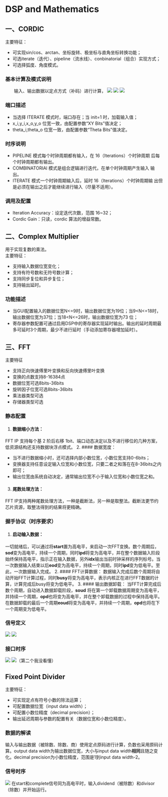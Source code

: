# DSP and Mathematics
## 一、CORDIC
主要特征：  
- 可实现sin/cos、arctan、坐标旋转、极坐标与直角坐标转换功能；  
- 可选iterate（迭代）、pipeline（流水线）、conbinatorial（组合）实现方式；  
- 可选择弧度、角度模式。  
### 基本计算及模式说明
&emsp;&emsp;输入、输出数据以定点方式（补码）进行计算，
![](./picture2/p1.png)
![](./picture2/p2.png)
![](./picture2/p3.png)
### 端口描述
- 当选择 ITERATE 模式时，端口存在；当 init=1
时，加载输入值；
- x_i,y_i,x_o,y_o 位宽一致，由配置参数“XY Bits”值决定；  
- theta_i,theta_o 位宽一致，由配置参数“Theta Bits”值决定。
### 时序说明
- PIPELINE 模式每个时钟周期都有输入，在 16（Iterations）个时钟周期
后每个时钟周期都有输出。
- COMBINATORIAl 模式是组合逻辑进行迭代，在单个时钟周期产生输入
输出。
- ITERATE 模式一个时钟周期输入后，延时 16（Iterations）个时钟周期输
出但是必须在输出之后才能继续进行输入（尽量不适用）。
### 调用及配置
- Iteration Accuracy：设定迭代次数，范围 16~32；
- Cordic Gain：只读，cordic 算法的增益常数。
## 二、Complex Multiplier
用于实现复数的乘法。  
主要特征：
- 支持输入数据位宽变化；
- 支持有符号数和无符号数计算；
- 支持同步复位和异步复位；
- 支持输出延时。
### 功能描述
- 当GUI配置输入的数据位宽N<=9时，输出数据位宽为19位；当9<N<=18时，输出数据位宽为37位；当18<N<=26时，输出数据位宽为73 位；
-  寄存器参数配置可通过启用DSP中的寄存器实现延时输出。输出的延时周期最多可延时3个周期，最少不进行延时（手动添加寄存器增加延时）。
## 三、FFT
主要特征
- 支持正向快速傅里叶变换和反向快速傅里叶变换
- 变换的点数支持8-16384点
- 数据位宽可选8bits-36bits
- 旋转因子位宽可选8bits-36bits
- 乘法器类型可选
- 存储器类型可选
### 静态配置
1. #### 数据缩小方法：
FFT IP 支持每个基 2 阶后右移 1bit、端口动态决定以及不进行移位的几种方案，低资源结构还支持数据块浮点模式。
2. #### 数据宽度：
- 当不进行数据缩小时，还可选择内部小数位宽，小数位宽支持0-6bits；
- 变换器支持任意设定输入位宽和小数位宽，只要二者之和落在在8-36bits之内即可；
- 输出位宽由系统自动决定，通常输出位宽不小于输入位宽和小数位宽之和。
3. #### 尾数处理方法：
FFT IP支持两种尾数处理方法，一种是截断法，另一种是取整法。截断法更节约芯片资源，取整法得到的结果将更精确。 
### 握手协议（时序要求）
1. #### 启动输入数据：
一切就绪后，可以通过将**start**置为高电平，来启动一次FFT变换。数个周期后，**sod**变为高电平，持续一个周期，同时**ipd**将变为高电平，并在整个数据输入阶段始终保持高电平，指示正在输入数据，另外**idx**输出当前时钟采样的序列标号。当一次数据输入结束以后**eod**变为高电平，持续一个周期，同时**ipd**变为低电平。至此，一次数据输入完成。
2. #### FFT计算数据：
数据输入完成后数个周期将自动开始FFT计算过程，同时**busy**将变为高电平，表示内核正在进行FFT数据的计算，计算完成后busy将变为低电平。
3. #### 输出数据卸载：
当FFT计算完成后数个周期，自动进入数据卸载阶段，**soud** 将在第一个卸载数据周期变为高电平，并持续一个周期，**opd**也将变为高电平，并在整个卸载数据的过程中保持高电平。在数据卸载的最后一个周期**eoud**将变为高电平，并持续一个周期，**opd**也将在下一个周期变为低电平。
### 信号定义
![](./picture2/p4.png)
![](./picture2/p5.png)
### 接口时序
![](./picture2/p6.png)
![](./picture2/p7.png)（第二个我没看懂）
## Fixed Point Divider
主要特征：
- 可实现定点有符号小数的除法运算；
- 可配置数据位宽（input data width）；
- 可配置小数位精度（decimal precision）；
- 输出延迟周期与参数的配置有关（数据位宽和小数位精度）。
### 数据的解读
输入与输出数据（被除数、除数、商）使用定点原码进行计算，负数也采用原码计算。output data width为输出数据位宽，大小与input data width**相同**且随之变化。decimal precision为小数位精度，范围是1到input data width-2。
### 信号时序
![](./picture2/p8.png)
在start和complete信号同为高电平时，输入dividend（被除数）和divisor（除数）并开始运行。
## 